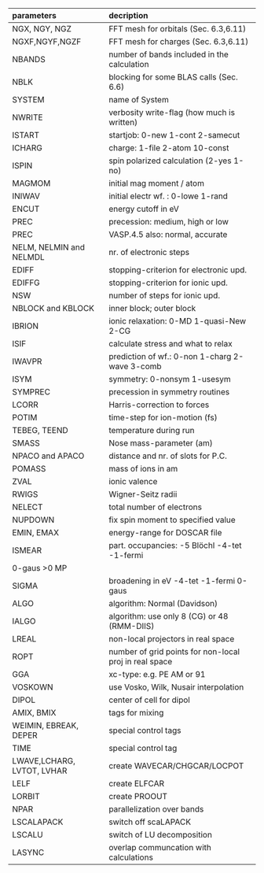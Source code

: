 

|parameters|decription|
|:--|:--|
|NGX, NGY, NGZ|FFT mesh for orbitals (Sec. 6.3,6.11)|
|NGXF,NGYF,NGZF|FFT mesh for charges (Sec. 6.3,6.11)|
|NBANDS|number of bands included in the calculation| (Sec. 6.5)|
|NBLK|blocking for some BLAS calls (Sec. 6.6)|
|SYSTEM|name of System|
|NWRITE|verbosity write-flag (how much is written)|
|ISTART|startjob: 0-new 1-cont 2-samecut|
|ICHARG|charge: 1-file 2-atom 10-const|
|ISPIN|spin polarized calculation (2-yes 1-no)|
|MAGMOM|initial mag moment / atom|
|INIWAV|initial electr wf. : 0-lowe 1-rand|
|ENCUT|energy cutoff in eV|
|PREC|precession: medium, high or low|
|PREC|VASP.4.5 also: normal, accurate|
|NELM, NELMIN and NELMDL|nr. of electronic steps|
|EDIFF|stopping-criterion for electronic upd.|
|EDIFFG|stopping-criterion for ionic upd.|
|NSW|number of steps for ionic upd.|
|NBLOCK and KBLOCK|inner block; outer block|
|IBRION|ionic relaxation: 0-MD 1-quasi-New 2-CG|
|ISIF|calculate stress and what to relax|
|IWAVPR|prediction of wf.: 0-non 1-charg 2-wave 3-comb|
|ISYM|symmetry: 0-nonsym 1-usesym|
|SYMPREC|precession in symmetry routines|
|LCORR|Harris-correction to forces|
|POTIM|time-step for ion-motion (fs)|
|TEBEG, TEEND|temperature during run|
|SMASS|Nose mass-parameter (am)|
|NPACO and APACO|distance and nr. of slots for P.C.|
|POMASS|mass of ions in am|
|ZVAL|ionic valence|
|RWIGS|Wigner-Seitz radii|
|NELECT|total number of electrons|
|NUPDOWN|fix spin moment to specified value|
|EMIN, EMAX|energy-range for DOSCAR file|
|ISMEAR|part. occupancies: -5 Blöchl -4-tet -1-fermi 
|0-gaus >0 MP|
|SIGMA|broadening in eV -4-tet -1-fermi 0-gaus|
|ALGO|algorithm: Normal (Davidson) | Fast | Very_Fast |(RMM-DIIS)|
|IALGO|algorithm: use only 8 (CG) or 48 (RMM-DIIS)|
LREAL|non-local projectors in real space|
|ROPT|number of grid points for non-local proj in real space|
|GGA|xc-type: e.g. PE AM or 91|
|VOSKOWN|use Vosko, Wilk, Nusair interpolation|
|DIPOL|center of cell for dipol|
|AMIX, BMIX|tags for mixing|
|WEIMIN, EBREAK, DEPER|special control tags|
|TIME|special control tag|
|LWAVE,LCHARG, LVTOT, LVHAR|create WAVECAR/CHGCAR/LOCPOT|
|LELF|create ELFCAR|
|LORBIT|create PROOUT|
|NPAR|parallelization over bands|
|LSCALAPACK|switch off scaLAPACK|
|LSCALU|switch of LU decomposition|
|LASYNC|overlap communcation with calculations|
